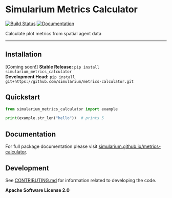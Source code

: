# Simularium Metrics Calculator

[![Build Status](https://github.com/simularium/metrics-calculator/workflows/CI/badge.svg)](https://github.com/simularium/metrics-calculator/actions)
[![Documentation](https://github.com/simularium/metrics-calculator/workflows/Documentation/badge.svg)](https://simularium.github.io/metrics-calculator)

Calculate plot metrics from spatial agent data

---

## Installation

[Coming soon!] **Stable Release:** `pip install simularium_metrics_calculator`<br>
**Development Head:** `pip install git+https://github.com/simularium/metrics-calculator.git`

## Quickstart

```python
from simularium_metrics_calculator import example

print(example.str_len("hello"))  # prints 5
```

## Documentation

For full package documentation please visit [simularium.github.io/metrics-calculator](https://simularium.github.io/metrics-calculator).

## Development

See [CONTRIBUTING.md](CONTRIBUTING.md) for information related to developing the code.

**Apache Software License 2.0**
